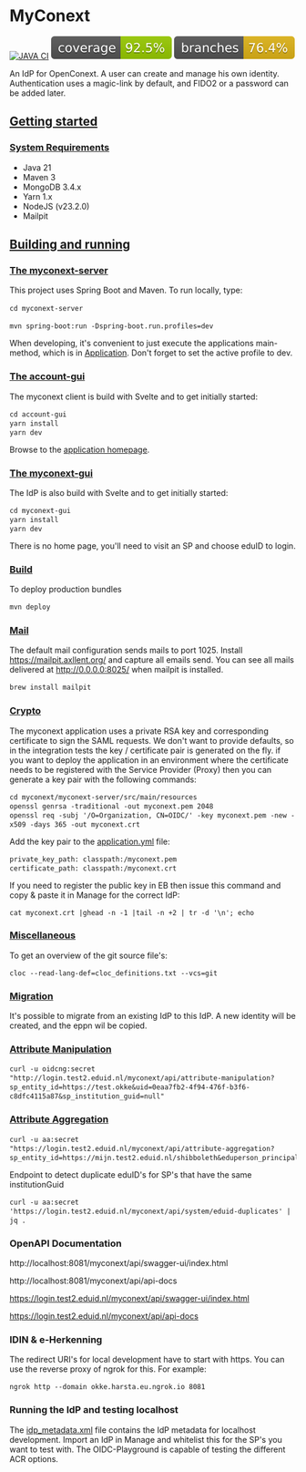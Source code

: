 # MyConext
[![JAVA CI](https://github.com/OpenConext/OpenConext-myconext/actions/workflows/actions.yml/badge.svg)](https://github.com/OpenConext/OpenConext-myconext/actions/workflows/actions.yml)
![Coverage](.github/badges/jacoco.svg)
![Branches](.github/badges/branches.svg)

An IdP for OpenConext. A user can create and manage his own identity. Authentication uses a magic-link by default, and FIDO2 or a password can be added later.

## [Getting started](#getting-started)

### [System Requirements](#system-requirements)

- Java 21
- Maven 3
- MongoDB 3.4.x
- Yarn 1.x
- NodeJS (v23.2.0)
- Mailpit

## [Building and running](#building-and-running)

### [The myconext-server](#myconext-server)

This project uses Spring Boot and Maven. To run locally, type:

`cd myconext-server`

`mvn spring-boot:run -Dspring-boot.run.profiles=dev`

When developing, it's convenient to just execute the applications main-method, which is in [Application](myconext-server/src/main/java/myconext/MyConextServerApplication.java).
Don't forget to set the active profile to dev.

### [The account-gui](#myconext-gui)

The myconext client is build with Svelte and to get initially started:

```
cd account-gui
yarn install
yarn dev
```

Browse to the [application homepage](http://localhost:3001/).

### [The myconext-gui](#myconext-gui)

The IdP is also build with Svelte and to get initially started:

```
cd myconext-gui
yarn install
yarn dev
```

There is no home page, you'll need to visit an SP and choose eduID to login.

### [Build](#build)

To deploy production bundles
```bash
mvn deploy
```
### [Mail](#mail)

The default mail configuration sends mails to port 1025. Install https://mailpit.axllent.org/ and capture all emails send. 
You can see all mails delivered at http://0.0.0.0:8025/ when mailpit is installed.
```bash
brew install mailpit
```

### [Crypto](#crypto)

The myconext application uses a private RSA key and corresponding certificate to sign the SAML requests. We don't want
to provide defaults, so in the integration tests the key / certificate pair is generated on the fly. if you want to
deploy the application in an environment where the certificate needs to be registered with the Service Provider (Proxy)
then you can generate a key pair with the following commands:
```
cd myconext/myconext-server/src/main/resources
openssl genrsa -traditional -out myconext.pem 2048
openssl req -subj '/O=Organization, CN=OIDC/' -key myconext.pem -new -x509 -days 365 -out myconext.crt
```
Add the key pair to the [application.yml](myconext-server/src/main/resources/application.yml) file:
```
private_key_path: classpath:/myconext.pem
certificate_path: classpath:/myconext.crt
```
If you need to register the public key in EB then issue this command and copy & paste it in Manage for the correct IdP:
```
cat myconext.crt |ghead -n -1 |tail -n +2 | tr -d '\n'; echo
```
### [Miscellaneous](#miscellaneous)

To get an overview of the git source file's:
```
cloc --read-lang-def=cloc_definitions.txt --vcs=git
```

### [Migration](#migration)

It's possible to migrate from an existing IdP to this IdP. A new identity will be created, and the eppn wil be copied.

### [Attribute Manipulation](#attribute-manipulation)
```
curl -u oidcng:secret "http://login.test2.eduid.nl/myconext/api/attribute-manipulation?sp_entity_id=https://test.okke&uid=0eaa7fb2-4f94-476f-b3f6-c8dfc4115a87&sp_institution_guid=null"
```

### [Attribute Aggregation](#attribute-aggregation)
```
curl -u aa:secret "https://login.test2.eduid.nl/myconext/api/attribute-aggregation?sp_entity_id=https://mijn.test2.eduid.nl/shibboleth&eduperson_principal_name=j.doe@example.com"
```
Endpoint to detect duplicate eduID's for SP's that have the same institutionGuid
```
curl -u aa:secret 'https://login.test2.eduid.nl/myconext/api/system/eduid-duplicates' | jq .
```

### OpenAPI Documentation

http://localhost:8081/myconext/api/swagger-ui/index.html

http://localhost:8081/myconext/api/api-docs

https://login.test2.eduid.nl/myconext/api/swagger-ui/index.html

https://login.test2.eduid.nl/myconext/api/api-docs

### IDIN & e-Herkenning

The redirect URI's for local development have to start with https. You can use the reverse proxy of ngrok for this. For example:
```
ngrok http --domain okke.harsta.eu.ngrok.io 8081
```

### Running the IdP and testing localhost

The [idp_metadata.xml](idp_metadata.xml) file contains the IdP metadata for localhost development. Import an IdP in Manage and
whitelist this for the SP's you want to test with. The OIDC-Playground is capable of testing the different ACR options.